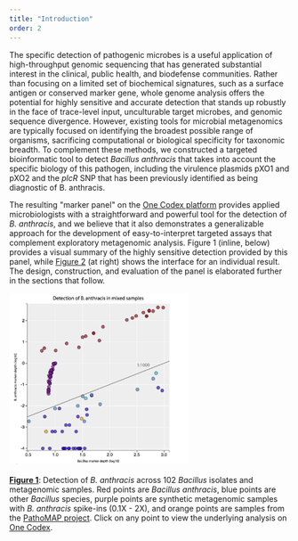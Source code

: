 ```yaml
---
title: "Introduction"
order: 2
---
```


The specific detection of pathogenic microbes is a useful application of high-throughput genomic sequencing that has generated substantial interest in the clinical, public health, and biodefense communities. Rather than focusing on a limited set of biochemical signatures, such as a surface antigen or conserved marker gene, whole genome analysis offers the potential for highly sensitive and accurate detection that stands up robustly in the face of trace-level input, unculturable target microbes, and genomic sequence divergence. However, existing tools for microbial metagenomics are typically focused on identifying the broadest possible range of organisms, sacrificing computational or biological specificity for taxonomic breadth. To complement these methods, we constructed a targeted bioinformatic tool to detect *Bacillus anthracis* that takes into account the specific biology of this pathogen, including the virulence plasmids pXO1 and pXO2 and the *plcR* SNP that has been previously identified as being diagnostic of B. anthracis.

The resulting "marker panel" on the [One Codex platform](https://www.onecodex.com) provides applied microbiologists with a straightforward and powerful tool for the detection of *B. anthracis*, and we believe that it also demonstrates a generalizable approach for the development of easy-to-interpret targeted assays that complement exploratory metagenomic analysis. Figure 1 (inline, below) provides a visual summary of the highly sensitive detection provided by this panel, while [Figure 2](#figure-2) (at right) shows the interface for an individual result. The design, construction, and evaluation of the panel is elaborated further in the sections that follow.

<script type="text/javascript" src="//mpld3.github.io/js/d3.v3.min.js"></script>
<script type="text/javascript" src="//mpld3.github.io/js/mpld3.v0.2.js"></script>

<style>
.mpld3-figure path {cursor: pointer;}
</style>

<div class="text-center">
    <div class="hidden-xs" id="fig_el962274525314384858089708"></div>
    <div class="visible-xs"><img src="data/figures/figure1_for_mobile.png" width="320px"><br><br></div>
    <div><a href="#figure-1"><b>Figure 1</b></a>: Detection of <em>B. anthracis</em> across 102 <em>Bacillus</em> isolates and metagenomic samples. Red points are <em>Bacillus anthracis</em>, blue points are other <em>Bacillus</em> species, purple points are synthetic metagenomic samples with <em>B. anthracis</em> spike-ins (0.1X - 2X), and orange points are samples from the <a href="//www.pathomap.org">PathoMAP project</a>. <span class="hidden-xs">Click on any point to view the underlying analysis on <a href="https://www.onecodex.com">One Codex</a>.</span></div>
</div>

<script type="text/javascript">

  !function(mpld3){

    mpld3.register_plugin("htmltooltip", HtmlTooltipPlugin);
    HtmlTooltipPlugin.prototype = Object.create(mpld3.Plugin.prototype);
    HtmlTooltipPlugin.prototype.constructor = HtmlTooltipPlugin;
    HtmlTooltipPlugin.prototype.requiredProps = ["id"];
    HtmlTooltipPlugin.prototype.defaultProps = {labels:null,
                                                hoffset:0,
                                                voffset:10,
                                                ext_links:null};
    function HtmlTooltipPlugin(fig, props){
        mpld3.Plugin.call(this, fig, props);
    };
    HtmlTooltipPlugin.prototype.draw = function(){
       var obj = mpld3.get_element(this.props.id);
       var labels = this.props.labels;
       var ext_links = this.props.ext_links;
       var tooltip = d3.select("body").append("div")
                    .attr("class", "mpld3-tooltip")
                    .style("position", "absolute")
                    .style("z-index", "10")
                    .style("visibility", "hidden");
       obj.elements()
           .on("mousedown", function(d, i){
                               window.open(ext_links[i], "_blank");})
           .on("mouseover", function(d, i){
                              tooltip.html(labels[i])
                                     .style("visibility", "visible");})
           .on("mousemove", function(d, i){
                  tooltip
                    .style("top", d3.event.pageY + this.props.voffset + "px")
                    .style("left",d3.event.pageX + this.props.hoffset + "px");
                 }.bind(this))
           .on("mouseout",  function(d, i){
                           tooltip.style("visibility", "hidden");});
    };

       mpld3.draw_figure("fig_el962274525314384858089708", {"axes": [{"xlim": [0.47999999999999998, 3.1000000000000001], "yscale": "linear", "axesbg": "#EEEEEE", "texts": [{"v_baseline": "auto", "h_anchor": "start", "color": "#808080", "text": "1:1000", "coordinates": "data", "zorder": 3, "alpha": 1, "fontsize": 16.0, "position": [2.5, -0.14999999999999999], "rotation": -0.0, "id": "el962274539702224"}, {"v_baseline": "hanging", "h_anchor": "middle", "color": "#000000", "text": "Bacillus marker depth (log10)", "coordinates": "axes", "zorder": 3, "alpha": 1, "fontsize": 12.0, "position": [0.5, -0.065], "rotation": -0.0, "id": "el962274382700112"}, {"v_baseline": "auto", "h_anchor": "middle", "color": "#000000", "text": "B. anthracis marker depth (log10)", "coordinates": "axes", "zorder": 3, "alpha": 1, "fontsize": 12.0, "position": [-0.075, 0.5], "rotation": -90.0, "id": "el962274454877264"}, {"v_baseline": "auto", "h_anchor": "middle", "color": "#000000", "text": "Detection of B. anthracis across a range of samples", "coordinates": "axes", "zorder": 3, "alpha": 1, "fontsize": 18.0, "position": [0.5, 1.025], "rotation": -0.0, "id": "el962274454815120"}], "zoomable": true, "images": [], "xdomain": [0.47999999999999998, 3.1000000000000001], "ylim": [-4.0999999999999996, 2.7999999999999998], "paths": [], "sharey": [], "sharex": [], "axesbgalpha": null, "axes": [{"scale": "linear", "tickformat": null, "grid": {"color": "#FFFFFF", "alpha": 1.0, "dasharray": "10,0", "gridOn": true}, "fontsize": 12.0, "position": "bottom", "nticks": 8, "tickvalues": null}, {"scale": "linear", "tickformat": null, "grid": {"color": "#FFFFFF", "alpha": 1.0, "dasharray": "10,0", "gridOn": true}, "fontsize": 12.0, "position": "left", "nticks": 9, "tickvalues": null}], "lines": [{"color": "#808080", "yindex": 1, "coordinates": "data", "dasharray": "10,0", "zorder": 1, "alpha": 1, "xindex": 0, "linewidth": 2.0, "data": "data01", "id": "el962274525314576"}], "markers": [], "id": "el962274525316752", "ydomain": [-4.0999999999999996, 2.7999999999999998], "collections": [{"paths": [[[[0.0, -0.5], [0.13260155, -0.5], [0.25978993539242673, -0.44731684579412084], [0.3535533905932738, -0.3535533905932738], [0.44731684579412084, -0.25978993539242673], [0.5, -0.13260155], [0.5, 0.0], [0.5, 0.13260155], [0.44731684579412084, 0.25978993539242673], [0.3535533905932738, 0.3535533905932738], [0.25978993539242673, 0.44731684579412084], [0.13260155, 0.5], [0.0, 0.5], [-0.13260155, 0.5], [-0.25978993539242673, 0.44731684579412084], [-0.3535533905932738, 0.3535533905932738], [-0.44731684579412084, 0.25978993539242673], [-0.5, 0.13260155], [-0.5, 0.0], [-0.5, -0.13260155], [-0.44731684579412084, -0.25978993539242673], [-0.3535533905932738, -0.3535533905932738], [-0.25978993539242673, -0.44731684579412084], [-0.13260155, -0.5], [0.0, -0.5]], ["M", "C", "C", "C", "C", "C", "C", "C", "C", "Z"]]], "edgecolors": ["#000000"], "edgewidths": [1.0], "offsets": "data02", "yindex": 1, "id": "el962274539699280", "pathtransforms": [[11.11111111111111, 0.0, 0.0, 11.11111111111111, 0.0, 0.0]], "pathcoordinates": "display", "offsetcoordinates": "data", "zorder": 2, "xindex": 0, "alphas": [0.7], "facecolors": ["#9A1922", "#9A1922", "#9A1922", "#9A1922", "#9A1922", "#9A1922", "#9A1922", "#9A1922", "#9A1922", "#9A1922", "#9A1922", "#9A1922", "#9A1922", "#9A1922", "#9A1922", "#9A1922", "#9A1922", "#9A1922", "#9A1922", "#9A1922", "#9A1922", "#9A1922", "#7C1B96", "#7C1B96", "#7C1B96", "#7C1B96", "#7C1B96", "#7C1B96", "#7C1B96", "#7C1B96", "#7C1B96", "#7C1B96", "#7C1B96", "#7C1B96", "#7C1B96", "#7C1B96", "#7C1B96", "#7C1B96", "#7C1B96", "#7C1B96", "#7C1B96", "#7C1B96", "#7C1B96", "#7C1B96", "#7C1B96", "#7C1B96", "#7C1B96", "#7C1B96", "#7C1B96", "#7C1B96", "#7C1B96", "#7C1B96", "#7C1B96", "#7C1B96", "#7C1B96", "#7C1B96", "#7C1B96", "#7C1B96", "#EE9F22", "#EE9F22", "#330ECD", "#330ECD", "#330ECD", "#330ECD", "#330ECD", "#330ECD", "#330ECD", "#330ECD", "#330ECD", "#330ECD", "#330ECD", "#330ECD", "#330ECD", "#330ECD", "#330ECD", "#330ECD", "#330ECD", "#330ECD", "#330ECD", "#330ECD", "#330ECD", "#330ECD", "#330ECD", "#330ECD", "#330ECD", "#330ECD", "#00B1CD", "#4C8ECD", "#4C8ECD", "#4C8ECD", "#4C8ECD", "#4C8ECD", "#4C8ECD", "#4C8ECD", "#4C8ECD", "#4C8ECD", "#330ECD", "#330ECD", "#330ECD", "#40C5CD", "#40C5CD", "#330ECD"]}], "xscale": "linear", "bbox": [0.125, 0.099999999999999978, 0.77500000000000002, 0.80000000000000004]}], "height": 640.0, "width": 640.0, "plugins": [{"type": "reset"}, {"enabled": false, "button": true, "type": "zoom"}, {"enabled": false, "button": true, "type": "boxzoom"}, {"voffset": 15, "labels": ["<div class=\"nbtooltip\">Bacillus anthracis<br><em>B. anthracis</em> depth: 18.65<br><em>Bacillus</em> depth: 36.12</div>", "<div class=\"nbtooltip\">Bacillus anthracis<br><em>B. anthracis</em> depth: 239.29<br><em>Bacillus</em> depth: 416.75</div>", "<div class=\"nbtooltip\">Bacillus anthracis<br><em>B. anthracis</em> depth: 16.72<br><em>Bacillus</em> depth: 31.62</div>", "<div class=\"nbtooltip\">Bacillus anthracis<br><em>B. anthracis</em> depth: 420.07<br><em>Bacillus</em> depth: 773.25</div>", "<div class=\"nbtooltip\">Bacillus anthracis<br><em>B. anthracis</em> depth: 163.17<br><em>Bacillus</em> depth: 477.00</div>", "<div class=\"nbtooltip\">Bacillus anthracis<br><em>B. anthracis</em> depth: 25.77<br><em>Bacillus</em> depth: 50.50</div>", "<div class=\"nbtooltip\">Bacillus anthracis<br><em>B. anthracis</em> depth: 5.60<br><em>Bacillus</em> depth: 27.12</div>", "<div class=\"nbtooltip\">Bacillus anthracis<br><em>B. anthracis</em> depth: 25.77<br><em>Bacillus</em> depth: 50.50</div>", "<div class=\"nbtooltip\">Bacillus anthracis<br><em>B. anthracis</em> depth: 166.12<br><em>Bacillus</em> depth: 306.50</div>", "<div class=\"nbtooltip\">Bacillus anthracis<br><em>B. anthracis</em> depth: 3.96<br><em>Bacillus</em> depth: 10.12</div>", "<div class=\"nbtooltip\">Bacillus anthracis<br><em>B. anthracis</em> depth: 163.17<br><em>Bacillus</em> depth: 477.00</div>", "<div class=\"nbtooltip\">Bacillus anthracis<br><em>B. anthracis</em> depth: 8.52<br><em>Bacillus</em> depth: 16.12</div>", "<div class=\"nbtooltip\">Bacillus anthracis<br><em>B. anthracis</em> depth: 284.71<br><em>Bacillus</em> depth: 533.25</div>", "<div class=\"nbtooltip\">Bacillus anthracis<br><em>B. anthracis</em> depth: 11.63<br><em>Bacillus</em> depth: 64.50</div>", "<div class=\"nbtooltip\">Bacillus anthracis<br><em>B. anthracis</em> depth: 411.56<br><em>Bacillus</em> depth: 966.25</div>", "<div class=\"nbtooltip\">Bacillus anthracis<br><em>B. anthracis</em> depth: 3.85<br><em>Bacillus</em> depth: 5.62</div>", "<div class=\"nbtooltip\">Bacillus anthracis<br><em>B. anthracis</em> depth: 299.82<br><em>Bacillus</em> depth: 531.62</div>", "<div class=\"nbtooltip\">Bacillus anthracis<br><em>B. anthracis</em> depth: 281.08<br><em>Bacillus</em> depth: 628.75</div>", "<div class=\"nbtooltip\">Bacillus anthracis<br><em>B. anthracis</em> depth: 108.26<br><em>Bacillus</em> depth: 206.75</div>", "<div class=\"nbtooltip\">Bacillus anthracis<br><em>B. anthracis</em> depth: 5.10<br><em>Bacillus</em> depth: 6.25</div>", "<div class=\"nbtooltip\">Bacillus anthracis<br><em>B. anthracis</em> depth: 51.57<br><em>Bacillus</em> depth: 75.25</div>", "<div class=\"nbtooltip\">Bacillus anthracis<br><em>B. anthracis</em> depth: 133.95<br><em>Bacillus</em> depth: 261.38</div>", "<div class=\"nbtooltip\">Metagenomic<br><em>B. anthracis</em> depth: 0.95<br><em>Bacillus</em> depth: 9.88</div>", "<div class=\"nbtooltip\">Metagenomic<br><em>B. anthracis</em> depth: 0.13<br><em>Bacillus</em> depth: 7.75</div>", "<div class=\"nbtooltip\">Metagenomic<br><em>B. anthracis</em> depth: 0.25<br><em>Bacillus</em> depth: 8.12</div>", "<div class=\"nbtooltip\">Metagenomic<br><em>B. anthracis</em> depth: 0.38<br><em>Bacillus</em> depth: 8.25</div>", "<div class=\"nbtooltip\">Metagenomic<br><em>B. anthracis</em> depth: 0.51<br><em>Bacillus</em> depth: 9.00</div>", "<div class=\"nbtooltip\">Metagenomic<br><em>B. anthracis</em> depth: 0.05<br><em>Bacillus</em> depth: 7.50</div>", "<div class=\"nbtooltip\">Metagenomic<br><em>B. anthracis</em> depth: 1.01<br><em>Bacillus</em> depth: 10.00</div>", "<div class=\"nbtooltip\">Metagenomic<br><em>B. anthracis</em> depth: 0.15<br><em>Bacillus</em> depth: 7.50</div>", "<div class=\"nbtooltip\">Metagenomic<br><em>B. anthracis</em> depth: 0.27<br><em>Bacillus</em> depth: 7.62</div>", "<div class=\"nbtooltip\">Metagenomic<br><em>B. anthracis</em> depth: 0.38<br><em>Bacillus</em> depth: 8.00</div>", "<div class=\"nbtooltip\">Metagenomic<br><em>B. anthracis</em> depth: 0.49<br><em>Bacillus</em> depth: 8.62</div>", "<div class=\"nbtooltip\">Metagenomic<br><em>B. anthracis</em> depth: 0.06<br><em>Bacillus</em> depth: 7.50</div>", "<div class=\"nbtooltip\">Metagenomic<br><em>B. anthracis</em> depth: 0.89<br><em>Bacillus</em> depth: 9.38</div>", "<div class=\"nbtooltip\">Metagenomic<br><em>B. anthracis</em> depth: 0.11<br><em>Bacillus</em> depth: 7.88</div>", "<div class=\"nbtooltip\">Metagenomic<br><em>B. anthracis</em> depth: 0.22<br><em>Bacillus</em> depth: 8.12</div>", "<div class=\"nbtooltip\">Metagenomic<br><em>B. anthracis</em> depth: 0.34<br><em>Bacillus</em> depth: 8.50</div>", "<div class=\"nbtooltip\">Metagenomic<br><em>B. anthracis</em> depth: 0.45<br><em>Bacillus</em> depth: 8.50</div>", "<div class=\"nbtooltip\">Metagenomic<br><em>B. anthracis</em> depth: 0.05<br><em>Bacillus</em> depth: 7.62</div>", "<div class=\"nbtooltip\">Metagenomic<br><em>B. anthracis</em> depth: 0.97<br><em>Bacillus</em> depth: 9.25</div>", "<div class=\"nbtooltip\">Metagenomic<br><em>B. anthracis</em> depth: 0.11<br><em>Bacillus</em> depth: 8.00</div>", "<div class=\"nbtooltip\">Metagenomic<br><em>B. anthracis</em> depth: 0.25<br><em>Bacillus</em> depth: 8.25</div>", "<div class=\"nbtooltip\">Metagenomic<br><em>B. anthracis</em> depth: 0.37<br><em>Bacillus</em> depth: 8.50</div>", "<div class=\"nbtooltip\">Metagenomic<br><em>B. anthracis</em> depth: 0.48<br><em>Bacillus</em> depth: 8.50</div>", "<div class=\"nbtooltip\">Metagenomic<br><em>B. anthracis</em> depth: 0.04<br><em>Bacillus</em> depth: 7.38</div>", "<div class=\"nbtooltip\">Metagenomic<br><em>B. anthracis</em> depth: 0.94<br><em>Bacillus</em> depth: 9.25</div>", "<div class=\"nbtooltip\">Metagenomic<br><em>B. anthracis</em> depth: 0.12<br><em>Bacillus</em> depth: 7.62</div>", "<div class=\"nbtooltip\">Metagenomic<br><em>B. anthracis</em> depth: 0.23<br><em>Bacillus</em> depth: 7.75</div>", "<div class=\"nbtooltip\">Metagenomic<br><em>B. anthracis</em> depth: 0.37<br><em>Bacillus</em> depth: 8.00</div>", "<div class=\"nbtooltip\">Metagenomic<br><em>B. anthracis</em> depth: 0.47<br><em>Bacillus</em> depth: 8.25</div>", "<div class=\"nbtooltip\">Metagenomic<br><em>B. anthracis</em> depth: 0.06<br><em>Bacillus</em> depth: 7.38</div>", "<div class=\"nbtooltip\">Metagenomic<br><em>B. anthracis</em> depth: 0.69<br><em>Bacillus</em> depth: 9.00</div>", "<div class=\"nbtooltip\">Metagenomic<br><em>B. anthracis</em> depth: 0.08<br><em>Bacillus</em> depth: 7.62</div>", "<div class=\"nbtooltip\">Metagenomic<br><em>B. anthracis</em> depth: 0.16<br><em>Bacillus</em> depth: 7.88</div>", "<div class=\"nbtooltip\">Metagenomic<br><em>B. anthracis</em> depth: 0.24<br><em>Bacillus</em> depth: 8.00</div>", "<div class=\"nbtooltip\">Metagenomic<br><em>B. anthracis</em> depth: 0.34<br><em>Bacillus</em> depth: 8.12</div>", "<div class=\"nbtooltip\">Metagenomic<br><em>B. anthracis</em> depth: 0.04<br><em>Bacillus</em> depth: 7.50</div>", "<div class=\"nbtooltip\">PathoMAP - J Train<br><em>B. anthracis</em> depth: 0.00<br><em>Bacillus</em> depth: 30.50</div>", "<div class=\"nbtooltip\">PathoMAP - Pelham Pkwy<br><em>B. anthracis</em> depth: 0.00<br><em>Bacillus</em> depth: 6.75</div>", "<div class=\"nbtooltip\">Bacillus thuringiensis<br><em>B. anthracis</em> depth: 0.00<br><em>Bacillus</em> depth: 15.62</div>", "<div class=\"nbtooltip\">Bacillus thuringiensis<br><em>B. anthracis</em> depth: 0.00<br><em>Bacillus</em> depth: 28.25</div>", "<div class=\"nbtooltip\">Bacillus thuringiensis<br><em>B. anthracis</em> depth: 0.00<br><em>Bacillus</em> depth: 26.50</div>", "<div class=\"nbtooltip\">Bacillus thuringiensis<br><em>B. anthracis</em> depth: 0.00<br><em>Bacillus</em> depth: 9.88</div>", "<div class=\"nbtooltip\">Bacillus thuringiensis<br><em>B. anthracis</em> depth: 0.00<br><em>Bacillus</em> depth: 34.62</div>", "<div class=\"nbtooltip\">Bacillus thuringiensis<br><em>B. anthracis</em> depth: 0.00<br><em>Bacillus</em> depth: 6.38</div>", "<div class=\"nbtooltip\">Bacillus thuringiensis<br><em>B. anthracis</em> depth: 0.00<br><em>Bacillus</em> depth: 26.00</div>", "<div class=\"nbtooltip\">Bacillus thuringiensis<br><em>B. anthracis</em> depth: 0.00<br><em>Bacillus</em> depth: 29.00</div>", "<div class=\"nbtooltip\">Bacillus thuringiensis<br><em>B. anthracis</em> depth: 0.00<br><em>Bacillus</em> depth: 13.38</div>", "<div class=\"nbtooltip\">Bacillus thuringiensis<br><em>B. anthracis</em> depth: 0.01<br><em>Bacillus</em> depth: 11.88</div>", "<div class=\"nbtooltip\">Bacillus thuringiensis<br><em>B. anthracis</em> depth: 0.03<br><em>Bacillus</em> depth: 46.50</div>", "<div class=\"nbtooltip\">Bacillus thuringiensis<br><em>B. anthracis</em> depth: 0.00<br><em>Bacillus</em> depth: 5.88</div>", "<div class=\"nbtooltip\">Bacillus thuringiensis<br><em>B. anthracis</em> depth: 0.00<br><em>Bacillus</em> depth: 14.25</div>", "<div class=\"nbtooltip\">Bacillus thuringiensis<br><em>B. anthracis</em> depth: 0.00<br><em>Bacillus</em> depth: 7.88</div>", "<div class=\"nbtooltip\">Bacillus thuringiensis<br><em>B. anthracis</em> depth: 0.00<br><em>Bacillus</em> depth: 14.62</div>", "<div class=\"nbtooltip\">Bacillus thuringiensis<br><em>B. anthracis</em> depth: 0.00<br><em>Bacillus</em> depth: 13.88</div>", "<div class=\"nbtooltip\">Bacillus thuringiensis<br><em>B. anthracis</em> depth: 0.00<br><em>Bacillus</em> depth: 21.38</div>", "<div class=\"nbtooltip\">Bacillus thuringiensis<br><em>B. anthracis</em> depth: 0.00<br><em>Bacillus</em> depth: 24.12</div>", "<div class=\"nbtooltip\">Bacillus thuringiensis<br><em>B. anthracis</em> depth: 0.00<br><em>Bacillus</em> depth: 28.12</div>", "<div class=\"nbtooltip\">Bacillus thuringiensis<br><em>B. anthracis</em> depth: 0.00<br><em>Bacillus</em> depth: 8.75</div>", "<div class=\"nbtooltip\">Bacillus thuringiensis<br><em>B. anthracis</em> depth: 0.00<br><em>Bacillus</em> depth: 18.12</div>", "<div class=\"nbtooltip\">Bacillus thuringiensis<br><em>B. anthracis</em> depth: 0.00<br><em>Bacillus</em> depth: 27.00</div>", "<div class=\"nbtooltip\">Bacillus thuringiensis<br><em>B. anthracis</em> depth: 0.00<br><em>Bacillus</em> depth: 15.25</div>", "<div class=\"nbtooltip\">Bacillus thuringiensis<br><em>B. anthracis</em> depth: 0.00<br><em>Bacillus</em> depth: 23.38</div>", "<div class=\"nbtooltip\">Bacillus thuringiensis<br><em>B. anthracis</em> depth: 0.00<br><em>Bacillus</em> depth: 18.00</div>", "<div class=\"nbtooltip\">Bacillus thuringiensis<br><em>B. anthracis</em> depth: 0.00<br><em>Bacillus</em> depth: 17.50</div>", "<div class=\"nbtooltip\">Bacillus subtilis<br><em>B. anthracis</em> depth: 0.00<br><em>Bacillus</em> depth: 0.00</div>", "<div class=\"nbtooltip\">Bacillus cereus<br><em>B. anthracis</em> depth: 0.01<br><em>Bacillus</em> depth: 66.75</div>", "<div class=\"nbtooltip\">Bacillus cereus<br><em>B. anthracis</em> depth: 0.01<br><em>Bacillus</em> depth: 25.88</div>", "<div class=\"nbtooltip\">Bacillus cereus<br><em>B. anthracis</em> depth: 0.06<br><em>Bacillus</em> depth: 324.00</div>", "<div class=\"nbtooltip\">Bacillus cereus<br><em>B. anthracis</em> depth: 0.03<br><em>Bacillus</em> depth: 46.50</div>", "<div class=\"nbtooltip\">Bacillus cereus<br><em>B. anthracis</em> depth: 0.03<br><em>Bacillus</em> depth: 31.75</div>", "<div class=\"nbtooltip\">Bacillus cereus<br><em>B. anthracis</em> depth: 0.00<br><em>Bacillus</em> depth: 34.12</div>", "<div class=\"nbtooltip\">Bacillus cereus<br><em>B. anthracis</em> depth: 0.00<br><em>Bacillus</em> depth: 3.25</div>", "<div class=\"nbtooltip\">Bacillus cereus<br><em>B. anthracis</em> depth: 0.01<br><em>Bacillus</em> depth: 9.88</div>", "<div class=\"nbtooltip\">Bacillus cereus<br><em>B. anthracis</em> depth: 0.19<br><em>Bacillus</em> depth: 630.12</div>", "<div class=\"nbtooltip\">Bacillus thuringiensis<br><em>B. anthracis</em> depth: 0.00<br><em>Bacillus</em> depth: 38.25</div>", "<div class=\"nbtooltip\">Bacillus thuringiensis<br><em>B. anthracis</em> depth: 0.01<br><em>Bacillus</em> depth: 37.62</div>", "<div class=\"nbtooltip\">Bacillus thuringiensis<br><em>B. anthracis</em> depth: 0.05<br><em>Bacillus</em> depth: 925.12</div>", "<div class=\"nbtooltip\">Bacillus mycoides<br><em>B. anthracis</em> depth: 0.02<br><em>Bacillus</em> depth: 36.12</div>", "<div class=\"nbtooltip\">Bacillus mycoides<br><em>B. anthracis</em> depth: 0.34<br><em>Bacillus</em> depth: 713.12</div>", "<div class=\"nbtooltip\">Bacillus thuringiensis<br><em>B. anthracis</em> depth: 0.07<br><em>Bacillus</em> depth: 781.88</div>"], "ext_links": ["https://app.onecodex.com/markerpanel/public/95b772397d254594", "https://app.onecodex.com/markerpanel/public/21ab1777d36d4923", "https://app.onecodex.com/markerpanel/public/4db8c5da29bf415a", "https://app.onecodex.com/markerpanel/public/5f90beca24754104", "https://app.onecodex.com/markerpanel/public/616c85b64957497f", "https://app.onecodex.com/markerpanel/public/0bc30f91783a4251", "https://app.onecodex.com/markerpanel/public/b32b61b9bba34148", "https://app.onecodex.com/markerpanel/public/6d7e9f1e313943cf", "https://app.onecodex.com/markerpanel/public/2e3c592c96604f35", "https://app.onecodex.com/markerpanel/public/b201ff8b02b6441a", "https://app.onecodex.com/markerpanel/public/fe28720c16ea4e02", "https://app.onecodex.com/markerpanel/public/6cdf19486eda46c3", "https://app.onecodex.com/markerpanel/public/e23d92debfa24a29", "https://app.onecodex.com/markerpanel/public/cf61b1614a554cba", "https://app.onecodex.com/markerpanel/public/a09ea851c55f43b1", "https://app.onecodex.com/markerpanel/public/5b461237d44c42af", "https://app.onecodex.com/markerpanel/public/34985f33c5724db5", "https://app.onecodex.com/markerpanel/public/408ab894c0e34574", "https://app.onecodex.com/markerpanel/public/e09f43e2d5354178", "https://app.onecodex.com/markerpanel/public/f1c6a780d9324e56", "https://app.onecodex.com/markerpanel/public/4f87f456564443e9", "https://app.onecodex.com/markerpanel/public/3c59e29cdfc048da", "https://app.onecodex.com/markerpanel/public/d1e9311de65b493e", "https://app.onecodex.com/markerpanel/public/29785ff86843473f", "https://app.onecodex.com/markerpanel/public/76edb54e6cf44bf9", "https://app.onecodex.com/markerpanel/public/9ce721f0d366431c", "https://app.onecodex.com/markerpanel/public/b29bfe8016924ead", "https://app.onecodex.com/markerpanel/public/0b481e21212e4fa8", "https://app.onecodex.com/markerpanel/public/60ec09d2208f4d3c", "https://app.onecodex.com/markerpanel/public/74eda9612a984152", "https://app.onecodex.com/markerpanel/public/bc36bbca388b4658", "https://app.onecodex.com/markerpanel/public/94eac4d020014c8b", "https://app.onecodex.com/markerpanel/public/74d6e50f48ae4653", "https://app.onecodex.com/markerpanel/public/1257716fa04e4328", "https://app.onecodex.com/markerpanel/public/3f9f5fe7d9734df3", "https://app.onecodex.com/markerpanel/public/930d0ee1a61a44d5", "https://app.onecodex.com/markerpanel/public/a784865c01144cb4", "https://app.onecodex.com/markerpanel/public/2953293c05da4662", "https://app.onecodex.com/markerpanel/public/6fb3f014a5c543e9", "https://app.onecodex.com/markerpanel/public/0a2f5c649d5e43ca", "https://app.onecodex.com/markerpanel/public/23781b46233e45a8", "https://app.onecodex.com/markerpanel/public/7464000d88034d4f", "https://app.onecodex.com/markerpanel/public/a1e66f422bcc48f6", "https://app.onecodex.com/markerpanel/public/68a7eb56b10f4b56", "https://app.onecodex.com/markerpanel/public/d05fcef6cc7b4f35", "https://app.onecodex.com/markerpanel/public/3f83394a40a94e18", "https://app.onecodex.com/markerpanel/public/3d7b0556399b4df7", "https://app.onecodex.com/markerpanel/public/cd7a6236427246f8", "https://app.onecodex.com/markerpanel/public/7d260b6859954a53", "https://app.onecodex.com/markerpanel/public/1311fb85231d47ea", "https://app.onecodex.com/markerpanel/public/1892f38b0fbe4b74", "https://app.onecodex.com/markerpanel/public/251c767ca54f4748", "https://app.onecodex.com/markerpanel/public/0d134b2b35e9405c", "https://app.onecodex.com/markerpanel/public/2c2908d09bde4e2b", "https://app.onecodex.com/markerpanel/public/e9fa974592ce4190", "https://app.onecodex.com/markerpanel/public/3ac795acb38c46df", "https://app.onecodex.com/markerpanel/public/2ac453e16df74a83", "https://app.onecodex.com/markerpanel/public/b8dc5399ba0a47ae", "https://app.onecodex.com/markerpanel/public/9b78464d639843c1", "https://app.onecodex.com/markerpanel/public/6b4d2231f74e4440", "https://app.onecodex.com/markerpanel/public/5c62671351ee4e3c", "https://app.onecodex.com/markerpanel/public/2ef8bdaf093940f8", "https://app.onecodex.com/markerpanel/public/5d997e558df74ca1", "https://app.onecodex.com/markerpanel/public/3a8b7a5857444467", "https://app.onecodex.com/markerpanel/public/f3b0bfdcfbc44774", "https://app.onecodex.com/markerpanel/public/f8ff5f918ec343ee", "https://app.onecodex.com/markerpanel/public/1a79d66174144b98", "https://app.onecodex.com/markerpanel/public/5344bb14da294d3e", "https://app.onecodex.com/markerpanel/public/1d638bde15074985", "https://app.onecodex.com/markerpanel/public/7218996544e74dfc", "https://app.onecodex.com/markerpanel/public/a9a206905f254476", "https://app.onecodex.com/markerpanel/public/a07cce700ab24670", "https://app.onecodex.com/markerpanel/public/122ee6ea64714378", "https://app.onecodex.com/markerpanel/public/dcb821276fd34559", "https://app.onecodex.com/markerpanel/public/85654b94413a45af", "https://app.onecodex.com/markerpanel/public/3297e1fdfe544a38", "https://app.onecodex.com/markerpanel/public/bd066864b3d04209", "https://app.onecodex.com/markerpanel/public/8e1fd43f4c2b44c5", "https://app.onecodex.com/markerpanel/public/11f37a2445c04224", "https://app.onecodex.com/markerpanel/public/a87e82be025646e2", "https://app.onecodex.com/markerpanel/public/2ca8dd4174e140f2", "https://app.onecodex.com/markerpanel/public/3f35066ee26d489e", "https://app.onecodex.com/markerpanel/public/c9ba1ce8c3c840a8", "https://app.onecodex.com/markerpanel/public/8422b452875b4a0f", "https://app.onecodex.com/markerpanel/public/7549020c1d2b4f10", "https://app.onecodex.com/markerpanel/public/9e911908edc044a5", "https://app.onecodex.com/markerpanel/public/510e3106381f4b3d", "https://app.onecodex.com/markerpanel/public/85bdd4ba19564ba5", "https://app.onecodex.com/markerpanel/public/aabe23504ec64970", "https://app.onecodex.com/markerpanel/public/1d4e8937006242aa", "https://app.onecodex.com/markerpanel/public/69c50e61aad44e34", "https://app.onecodex.com/markerpanel/public/e5605d07a0d040c8", "https://app.onecodex.com/markerpanel/public/a36e07327b524843", "https://app.onecodex.com/markerpanel/public/ac1ff427ec194dc9", "https://app.onecodex.com/markerpanel/public/52060e71ec4a45bd", "https://app.onecodex.com/markerpanel/public/3e920aaf5d9b4d29", "https://app.onecodex.com/markerpanel/public/f2986e813dff41e9", "https://app.onecodex.com/markerpanel/public/3f77c7d515944720", "https://app.onecodex.com/markerpanel/public/b037f3996fdf48a3", "https://app.onecodex.com/markerpanel/public/b1b01fd1170a45f5", "https://app.onecodex.com/markerpanel/public/88abf864f9fe466a", "https://app.onecodex.com/markerpanel/public/4401cd70b75443f5"], "hoffset": 5, "type": "htmltooltip", "id": "el962274539699280"}], "data": {"data02": [[1.5578078557646042, 1.2706461901961341], [2.6198756085000428, 2.378931956356299], [1.5000305341838744, 1.2231618225280743], [2.888319928675217, 2.623320153023606], [2.678518379040114, 2.212645537219378], [1.7032913781186614, 1.411136993253657], [1.433369746856586, 0.7478496596480236], [1.7032913781186614, 1.411136993253657], [2.486430478854434, 2.2204225739862626], [1.0053950318867062, 0.5973670759977014], [2.678518379040114, 2.212645537219378], [1.2074997233073055, 0.9303252465614348], [2.7269308641214662, 2.454409801764277], [1.8095597146352678, 1.0654133279564637], [2.985089506926381, 2.614433947514527], [0.7501225267834001, 0.5858646672245715], [2.72560539572208, 2.476862314579172], [2.798477998063984, 2.4488295597956173], [2.315445518224584, 2.034467272924473], [0.7958800173440752, 0.7071720694771076], [1.876506504265881, 1.712397918457587], [2.4172640458257284, 2.126947263078869], [0.9945371042984978, -0.02420326518159674], [0.8893017025063102, -0.8958448693160779], [0.909823369650912, -0.6066845299779837], [0.9164539485499251, -0.4201452017300669], [0.9542425094393249, -0.2964541825295313], [0.8750612633917001, -1.3362433170100585], [1.0, 0.004843483084899517], [0.8750612633917001, -0.8381191157144618], [0.8822398480188235, -0.5720065811607691], [0.9030899869919435, -0.4158943245764196], [0.9357591037453117, -0.3056545343140025], [0.8750612633917001, -1.2187033024742946], [0.9719712763997564, -0.04892588540922314], [0.8962505624616381, -0.9526220057601364], [0.909823369650912, -0.6564717747142198], [0.9294189257142927, -0.4651123472464654], [0.9294189257142927, -0.3493505924987054], [0.8822398480188235, -1.260992364591016], [0.9661417327390326, -0.013186424172737106], [0.9030899869919435, -0.9430239470096426], [0.9164539485499251, -0.6099788149146333], [0.9294189257142927, -0.4368369354937684], [0.9294189257142927, -0.3229504987857258], [0.8677620246502006, -1.3542166880219195], [0.9661417327390326, -0.0253491615770019], [0.8822398480188235, -0.9110088105786145], [0.8893017025063102, -0.6408089724889376], [0.9030899869919435, -0.4375774207226965], [0.9164539485499251, -0.3275280851114035], [0.8677620246502006, -1.2560850300962807], [0.9542425094393249, -0.1628995243008381], [0.8822398480188235, -1.101671315784922], [0.8962505624616381, -0.7938553307787465], [0.9030899869919435, -0.6211438123726306], [0.909823369650912, -0.47308127691771723], [0.8750612633917001, -1.434623025098651], [1.4842998393467859, -2.6034150454122718], [0.829303772831025, -3.2054750367405824], [1.193820026016113, -2.9044450410779956], [1.4510184521554574, -4.0], [1.423245873936808, -4.0], [0.9945371042984978, -3.2054750367405824], [1.5393897820725049, -4.0], [0.8044801891059927, -2.5065050324045637], [1.414973347970818, -2.5065050324045637], [1.462397997898956, -4.0], [1.126293790693266, -3.2054750367405824], [1.0746336182969043, -2.12629379069319], [1.667452952889954, -1.5152789567120404], [0.7690078709437739, -4.0], [1.153814864344529, -4.0], [0.8962505624616381, -4.0], [1.1650958747542182, -4.0], [1.1422329917947138, -4.0], [1.3299061234002103, -4.0], [1.3824673220158301, -3.2054750367405824], [1.449092531119419, -4.0], [0.9420080530223133, -3.2054750367405824], [1.2582780152430313, -2.9044450410779956], [1.4313637641589874, -4.0], [1.1832698436828046, -4.0], [1.3687516195445555, -4.0], [1.255272505103306, -4.0], [1.2430380486862944, -4.0], [-4.0, -3.2054750367405824], [1.824451270036613, -1.9267214357891476], [1.412880358464974, -2.0013550540851806], [2.510545010206612, -1.2323471831415365], [1.667452952889954, -1.489471693105837], [1.5017437296279945, -1.552262522965084], [1.5330726600488125, -2.7283537820223143], [0.5118833609788743, -2.7283537820223143], [0.9945371042984978, -2.12629379069319], [2.799426710446207, -0.7240324082385214], [1.5826314394896364, -2.4273237863571713], [1.5754765086018998, -2.164082351582484], [2.966200417217455, -1.281195750679265], [1.5578078557646042, -1.6491725359727532], [2.85316566176229, -0.4643234378895591], [2.893137327037495, -1.1485701854042811]], "data01": [[-5.0, -8.0], [6.0, 3.0]]}, "id": "el962274525314384"});
  }(mpld3);

</script>
